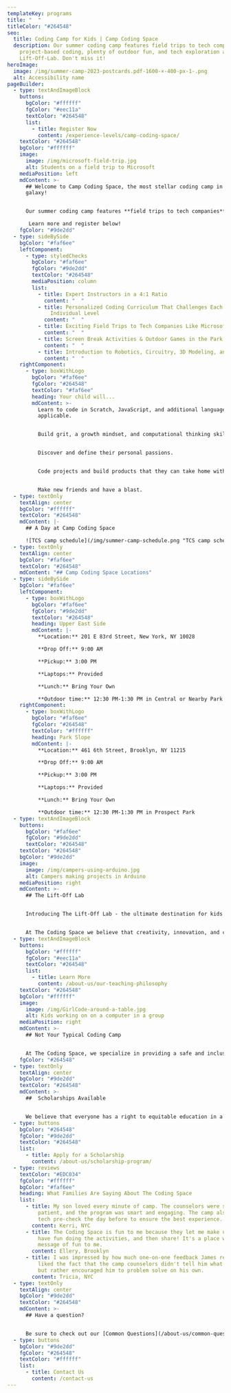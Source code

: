 ```yaml
---
templateKey: programs
title: "  "
titleColor: "#264548"
seo:
  title: Coding Camp for Kids | Camp Coding Space
  description: Our summer coding camp features field trips to tech companies,
    project-based coding, plenty of outdoor fun, and tech exploration at The
    Lift-Off-Lab. Don't miss it!
heroImage:
  image: /img/summer-camp-2023-postcards.pdf-1600-×-400-px-1-.png
  alt: Accessibility name
pageBuilder:
  - type: textAndImageBlock
    buttons:
      bgColor: "#ffffff"
      fgColor: "#eec11a"
      textColor: "#264548"
      list:
        - title: Register Now
          content: /experience-levels/camp-coding-space/
    textColor: "#264548"
    bgColor: "#ffffff"
    image:
      image: /img/microsoft-field-trip.jpg
      alt: Students on a field trip to Microsoft
    mediaPosition: left
    mdContent: >-
      ## Welcome to Camp Coding Space, the most stellar coding camp in the
      galaxy!


      Our summer coding camp features **field trips to tech companies**, so that our young STEM lovers can see where the magic happens, **project-based coding** to launch their coding skills into orbit, and plenty of **outdoor fun** to get their minds and bodies moving. This summer we're excited to introduce **The Lift-Off Lab** into the lineup that will inspire young innovators to use their ingenuity, creativity, and leadership skills to build, create, and invent.

       Learn more and register below!
    fgColor: "#9de2dd"
  - type: sideBySide
    bgColor: "#faf6ee"
    leftComponent:
      - type: styledChecks
        bgColor: "#faf6ee"
        fgColor: "#9de2dd"
        textColor: "#264548"
        mediaPosition: column
        list:
          - title: Expert Instructors in a 4:1 Ratio
            content: "  "
          - title: Personalized Coding Curriculum That Challenges Each Camper at Their
              Individual Level
            content: "  "
          - title: Exciting Field Trips to Tech Companies Like Microsoft & Samsung
            content: "  "
          - title: Screen Break Activities & Outdoor Games in the Park
            content: "  "
          - title: Introduction to Robotics, Circuitry, 3D Modeling, and More
            content: "  "
    rightComponent:
      - type: boxWithLogo
        bgColor: "#faf6ee"
        fgColor: "#264548"
        textColor: "#faf6ee"
        heading: Your child will...
        mdContent: >-
          Learn to code in Scratch, JavaScript, and additional languages where
          applicable. 


          Build grit, a growth mindset, and computational thinking skills.


          Discover and define their personal passions.


          C﻿ode projects and build products that they can take home with them.


          Make new friends and have a blast.
  - type: textOnly
    textAlign: center
    bgColor: "#ffffff"
    textColor: "#264548"
    mdContent: |-
      ## A Day at Camp Coding Space

      ![TCS camp schedule](/img/summer-camp-schedule.png "TCS camp schedule")
  - type: textOnly
    textAlign: center
    bgColor: "#faf6ee"
    textColor: "#264548"
    mdContent: "## Camp Coding Space Locations"
  - type: sideBySide
    bgColor: "#faf6ee"
    leftComponent:
      - type: boxWithLogo
        bgColor: "#faf6ee"
        fgColor: "#9de2dd"
        textColor: "#264548"
        heading: Upper East Side
        mdContent: |-
          **Location:** 201 E 83rd Street, New York, NY 10028

          **Drop Off:** 9:00 AM

          **Pickup:** 3:00 PM

          **Laptops:** Provided

          **Lunch:** Bring Your Own

          **Outdoor time:** 12:30 PM-1:30 PM in Central or Nearby Park
    rightComponent:
      - type: boxWithLogo
        bgColor: "#faf6ee"
        fgColor: "#264548"
        textColor: "#ffffff"
        heading: Park Slope
        mdContent: |-
          **Location:** 461 6th Street, Brooklyn, NY 11215

          **Drop Off:** 9:00 AM

          **Pickup:** 3:00 PM

          **Laptops:** Provided

          **Lunch:** Bring Your Own

          **Outdoor time:** 12:30 PM-1:30 PM in Prospect Park
  - type: textAndImageBlock
    buttons:
      bgColor: "#faf6ee"
      fgColor: "#9de2dd"
      textColor: "#264548"
    textColor: "#264548"
    bgColor: "#9de2dd"
    image:
      image: /img/campers-using-arduino.jpg
      alt: Campers making projects in Arduino
    mediaPosition: right
    mdContent: >-
      ## T﻿he Lift-Off Lab


      Introducing The Lift-Off Lab - the ultimate destination for kids who want to explore their passions and develop their skills in a supportive and engaging environment. Designed to inspire young innovators to use their ingenuity, creativity, and leadership skills to build, create, and invent, our camp afternoons will give campers the opportunity to explore robotics, circuitry, animation, 3D modeling, and more. Our experienced instructors will guide campers through the engineering design process, providing support and guidance every step of the way, as well as engage them in important real-world discussions such as how their invention could be used for good or how AI and machine learning could influence what they create.


      At The Coding Space we believe that creativity, innovation, and collaboration are essential skills for the future. That's why we're dedicated to providing a space where young people can develop these skills and explore their interests in fun and engaging ways all summer long.
  - type: textAndImageBlock
    buttons:
      bgColor: "#ffffff"
      fgColor: "#eec11a"
      textColor: "#264548"
      list:
        - title: Learn More
          content: /about-us/our-teaching-philosophy
    textColor: "#264548"
    bgColor: "#ffffff"
    image:
      image: /img/GirlCode-around-a-table.jpg
      alt: Kids working on on a computer in a group
    mediaPosition: right
    mdContent: >-
      ## Not Your Typical Coding Camp


      At The Coding Space, we specialize in providing a safe and inclusive learning environment for kids to have fun, be challenged, and discover their passions. Our teachers never lecture; instead, they ask targeted questions using the Socratic Method to get students thinking and problem solving on their own. By focusing on the development of computational thinking skills, intellectual confidence, self-expression, and independence, our students learn to code while growing as thinkers, learners, and leaders.
    fgColor: "#264548"
  - type: textOnly
    textAlign: center
    bgColor: "#9de2dd"
    textColor: "#264548"
    mdContent: >-
      ##  Scholarships Available


      We believe that everyone has a right to equitable education in a safe and inclusive learning environment and are committed to increasing access to our high quality coding programs.
  - type: buttons
    bgColor: "#264548"
    fgColor: "#9de2dd"
    textColor: "#264548"
    list:
      - title: Apply for a Scholarship
        content: /about-us/scholarship-program/
  - type: reviews
    textColor: "#EDC034"
    fgColor: "#ffffff"
    bgColor: "#faf6ee"
    heading: What Families Are Saying About The Coding Space
    list:
      - title: My son loved every minute of camp. The counselors were super fun,
          patient, and the program was smart and engaging. The camp also does a
          tech pre-check the day before to ensure the best experience.
        content: Kerri, NYC
      - title: The Coding Space is fun to me because they let me make up my own ideas,
          have fun doing the activities, and then share! It's a place with a
          message of fun to me.
        content: Ellery, Brooklyn
      - title: I was impressed by how much one-on-one feedback James received. I really
          liked the fact that the camp counselors didn't tell him what to do,
          but rather encouraged him to problem solve on his own.
        content: Tricia, NYC
  - type: textOnly
    textAlign: center
    bgColor: "#9de2dd"
    textColor: "#264548"
    mdContent: >-
      ## Have a question?


      Be sure to check out our [Common Questions](/about-us/common-questions/). If you still don’t see what you need, reach out to us.
  - type: buttons
    bgColor: "#9de2dd"
    fgColor: "#264548"
    textColor: "#ffffff"
    list:
      - title: Contact Us
        content: /contact-us
---
```

